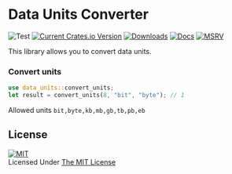 # Data Units Converter
![Test](https://github.com/encoderuz/data_units/actions/workflows/data_units.yml/badge.svg)
[![Current Crates.io Version](https://img.shields.io/crates/v/data_units.svg)](https://crates.io/crates/data_units)
[![Downloads](https://img.shields.io/crates/d/data_units.svg)](https://crates.io/crates/data_units)
[![Docs](https://docs.rs/data_units/badge.svg)](https://docs.rs/data_units/latest/data_units/)
[![MSRV](https://img.shields.io/badge/rustc-1.64.0+-ab6000.svg)](https://blog.rust-lang.org/2022/09/22/Rust-1.64.0.html)

This library allows you to convert data units. 
### Convert units
```rust
use data_units::convert_units;
let result = convert_units(8, "bit", "byte"); // 1
```

Allowed units
```bit,byte,kb,mb,gb,tb,pb,eb```


## **License**
[![MIT](https://upload.wikimedia.org/wikipedia/commons/thumb/0/0c/MIT_logo.svg/200px-MIT_logo.svg.png)](https://opensource.org/licenses/MIT)
<br>Licensed Under <a href="https://opensource.org/licenses/MIT">The MIT License</a>
